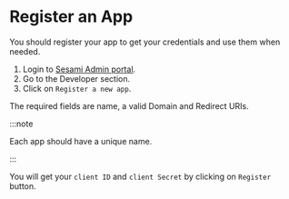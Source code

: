 # Register an App

You should register your app to get your credentials and use them when needed.

1. Login to [Sesami Admin portal](https://admin.sesami.co).
2. Go to the Developer section.
3. Click on `Register a new app`.

The required fields are name, a valid Domain and Redirect URIs. 

:::note

Each app should have a unique name.

:::

You will get your `client ID` and `client Secret` by clicking on `Register` button.



